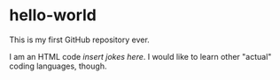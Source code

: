 # hello-world
This is my first GitHub repository ever.

I am an HTML code *insert jokes here*.
I would like to learn other "actual" coding languages, though.
